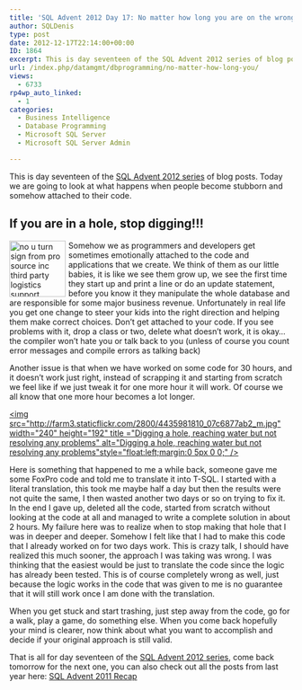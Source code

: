 ```yaml
---
title: 'SQL Advent 2012 Day 17: No matter how long you are on the wrong path, go back'
author: SQLDenis
type: post
date: 2012-12-17T22:14:00+00:00
ID: 1864
excerpt: This is day seventeen of the SQL Advent 2012 series of blog posts. Today we are going to look at what happens when you get stubborn and keep going down the wrong path
url: /index.php/datamgmt/dbprogramming/no-matter-how-long-you/
views:
  - 6733
rp4wp_auto_linked:
  - 1
categories:
  - Business Intelligence
  - Database Programming
  - Microsoft SQL Server
  - Microsoft SQL Server Admin

---
```

This is day seventeen of the [SQL Advent 2012 series][1] of blog posts. Today we are going to look at what happens when people become stubborn and somehow attached to their code.

## If you are in a hole, stop digging!!!

[<img src="http://farm6.staticflickr.com/5152/6926071570_e2b5b849da_t.jpg" width="100" height="100" alt="no u turn sign from pro source inc third party logistics support" style="float:left;margin:0 5px 0 0;" title="Turn around before it is too late...." />][2]Somehow we as programmers and developers get sometimes emotionally attached to the code and applications that we create. We think of them as our little babies, it is like we see them grow up, we see the first time they start up and print a line or do an update statement, before you know it they manipulate the whole database and are responsible for some major business revenue. Unfortunately in real life you get one change to steer your kids into the right direction and helping them make correct choices. Don&#8217;t get attached to your code. If you see problems with it, drop a class or two, delete what doesn&#8217;t work, it is okay&#8230;the compiler won&#8217;t hate you or talk back to you (unless of course you count error messages and compile errors as talking back)

Another issue is that when we have worked on some code for 30 hours, and it doesn&#8217;t work just right, instead of scrapping it and starting from scratch we feel like if we just tweak it for one more hour it will work. Of course we all know that one more hour becomes a lot longer.

[<img src="http://farm3.staticflickr.com/2800/4435981810_07c6877ab2_m.jpg" width="240" height="192" title ="Digging a hole, reaching water but not resolving any problems" alt="Digging a hole, reaching water but not resolving any problems"style="float:left;margin:0 5px 0 0;" />][3]

Here is something that happened to me a while back, someone gave me some FoxPro code and told me to translate it into T-SQL. I started with a literal translation, this took me maybe half a day but then the results were not quite the same, I then wasted another two days or so on trying to fix it. In the end I gave up, deleted all the code, started from scratch without looking at the code at all and managed to write a complete solution in about 2 hours. My failure here was to realize when to stop making that hole that I was in deeper and deeper. Somehow I felt like that I had to make this code that I already worked on for two days work. This is crazy talk, I should have realized this much sooner, the approach I was taking was wrong. I was thinking that the easiest would be just to translate the code since the logic has already been tested. This is of course completely wrong as well, just because the logic works in the code that was given to me is no guarantee that it will still work once I am done with the translation.

When you get stuck and start trashing, just step away from the code, go for a walk, play a game, do something else. When you come back hopefully your mind is clearer, now think about what you want to accomplish and decide if your original approach is still valid.

That is all for day seventeen of the [SQL Advent 2012 series][1], come back tomorrow for the next one, you can also check out all the posts from last year here: [SQL Advent 2011 Recap][4]

 [1]: /index.php/DataMgmt/DBProgramming/sql-advent-2012-here-is
 [2]: http://www.flickr.com/photos/78985775@N07/6926071570/ "no u turn sign from pro source inc third party logistics support by prosourceinc, on Flickr"
 [3]: http://www.flickr.com/photos/gizmoni/4435981810/ "Digging a hole -Reaching water by mickrobi, on Flickr"
 [4]: /index.php/DataMgmt/DataDesign/sql-advent-2011-recap